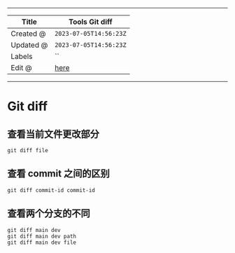 -----

| Title     | Tools Git diff                                       |
| --------- | ---------------------------------------------------- |
| Created @ | `2023-07-05T14:56:23Z`                               |
| Updated @ | `2023-07-05T14:56:23Z`                               |
| Labels    | \`\`                                                 |
| Edit @    | [here](https://github.com/junxnone/xwiki/issues/277) |

-----

# Git diff

## 查看当前文件更改部分

    git diff file

## 查看 commit 之间的区别

    git diff commit-id commit-id

## 查看两个分支的不同

    git diff main dev
    git diff main dev path
    git diff main dev file
